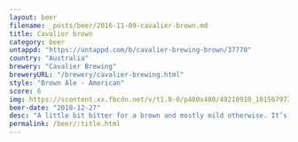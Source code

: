 ```yaml
---
layout: beer
filename: _posts/beer/2016-11-09-cavalier-brown.md
title: Cavalier brown
category: beer
untappd: "https://untappd.com/b/cavalier-brewing-brown/37770"
country: "Australia"
brewery: "Cavalier Brewing"
breweryURL: "/brewery/cavalier-brewing.html"
style: "Brown Ale - American"
score: 6
img: https://scontent.xx.fbcdn.net/v/t1.0-0/p480x480/49210910_10156797308658745_7189024385846476800_o.jpg?_nc_cat=107&_nc_ohc=aLdXFq0OHggAQmdpkfBJbp0wUxzAKQMNR1Yr3SE94VDQOnz2cIP_5_zHg&_nc_ht=scontent.xx&oh=d2a7cc0c3b4293248e2c6fe5ea98e403&oe=5E8679E1
beer-date: "2018-12-27"
desc: "A little bit bitter for a brown and mostly mild otherwise. It’s not a bad beer, just not what I look for"
permalink: /beer/:title.html
---
```

